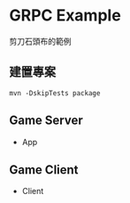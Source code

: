 # GRPC Example
剪刀石頭布的範例

## 建置專案
```
mvn -DskipTests package
```

## Game Server
* App

## Game Client
* Client